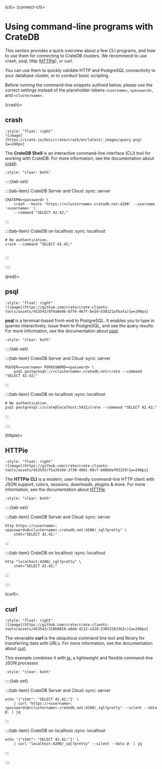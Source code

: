 (cli)=
(connect-cli)=
# Using command-line programs with CrateDB

This section provides a quick overview about a few CLI programs, and how to
use them for connecting to CrateDB clusters. We recommend to use crash,
psql, http ([HTTPie]), or curl.

You can use them to quickly validate HTTP and PostgreSQL connectivity to your
database cluster, or to conduct basic scripting.

Before running the command-line snippets outlined below, please use the correct
settings instead of the placeholder tokens `<username>`, `<password>`, and
`<clustername>`.


(crash)=
## crash

```{div}
:style: "float: right"
![image](https://crate.io/docs/crate/crash/en/latest/_images/query.png){w=240px}
```

The **CrateDB Shell** is an interactive command-line interface (CLI) tool for
working with CrateDB. For more information, see the documentation about [crash].

```{div}
:style: "clear: both"
```

::::{tab-set}

:::{tab-item} CrateDB Server and Cloud
:sync: server

```{code-block} shell
CRATEPW=<password> \
    crash --hosts 'https://<clustername>.cratedb.net:4200' --username '<username>' \
    --command "SELECT 42.42;"
```
:::

:::{tab-item} CrateDB on localhost
:sync: localhost

```{code-block} shell
# No authentication. 
crash --command "SELECT 42.42;"
 
```
:::

::::


(psql)=
## psql

```{div}
:style: "float: right"
![image](https://github.com/crate/crate-clients-tools/assets/453543/8f0a0e06-87f6-467f-be2d-b38121afbafa){w=240px}
```

**psql** is a terminal-based front-end to PostgreSQL. It enables you to type in
queries interactively, issue them to PostgreSQL, and see the query results.
For more information, see the documentation about [psql].

```{div}
:style: "clear: both"
```

::::{tab-set}

:::{tab-item} CrateDB Server and Cloud
:sync: server

```{code-block} shell
PGUSER=<username> PGPASSWORD=<password> \
    psql postgresql://<clustername>.cratedb.net/crate --command "SELECT 42.42;"
```
:::

:::{tab-item} CrateDB on localhost
:sync: localhost

```{code-block} shell
# No authentication.
psql postgresql://crate@localhost:5432/crate --command "SELECT 42.42;"
```
:::

::::


(httpie)=
## HTTPie

```{div}
:style: "float: right"
![image](https://github.com/crate/crate-clients-tools/assets/453543/f5a2916d-3730-4901-99cf-b88b9af03329){w=240px}
```

The **HTTPie CLI** is a modern, user-friendly command-line HTTP client with
JSON support, colors, sessions, downloads, plugins & more. 
For more information, see the documentation about [HTTPie].

```{div}
:style: "clear: both"
```

::::{tab-set}

:::{tab-item} CrateDB Server and Cloud
:sync: server

```{code-block} shell
http https://<username>:<password>@<clustername>.cratedb.net:4200/_sql?pretty" \
    stmt="SELECT 42.42;"
```
:::

:::{tab-item} CrateDB on localhost
:sync: localhost

```{code-block} shell
http "localhost:4200/_sql?pretty" \
    stmt="SELECT 42.42;"
```
:::

::::


(curl)=
## curl

```{div}
:style: "float: right"
![image](https://github.com/crate/crate-clients-tools/assets/453543/318b0819-a0d4-4112-a320-23852263362c){w=240px}
```

The venerable **curl** is the ubiquitous command line tool and library for transferring
data with URLs. For more information, see the documentation about [curl].

This example combines it with [jq], a lightweight and flexible command-line JSON processor.

```{div}
:style: "clear: both"
```

::::{tab-set}

:::{tab-item} CrateDB Server and Cloud
:sync: server

```{code-block} shell
echo '{"stmt": "SELECT 42.42;"}' \
    | curl "https://<username>:<password>@<clustername>.cratedb.net:4200/_sql?pretty" --silent --data @- | jq
```
:::

:::{tab-item} CrateDB on localhost
:sync: localhost

```{code-block} shell
echo '{"stmt": "SELECT 42.42;"}' \
    | curl "localhost:4200/_sql?pretty" --silent --data @- | jq
```
:::

::::



[curl]: https://curl.se/
[crash]: inv:crate-crash:*:label#index
[HTTPie]: https://httpie.io/
[jq]: https://jqlang.github.io/jq/
[psql]: https://www.postgresql.org/docs/current/app-psql.html
